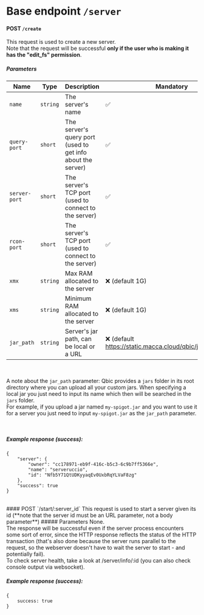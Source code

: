
# Base endpoint `/server`

#### POST `/create`
This request is used to create a new server.<br>
Note that the request will be successful **only if the user who is making it has the "edit_fs" permission**.
##### Parameters
|Name  |Type   | Description | Mandatory |
|--|--| -- | -- |
| `name ` | `string`  | The server's name | ✅|
| `query-port ` | `short`  | The server's query port (used to get info about the server) | ✅|
| `server-port ` | `short`  | The server's TCP port (used to connect to the server) | ✅|
| `rcon-port ` | `short`  | The server's TCP port (used to connect to the server) | ✅|
| `xmx ` | `string`  | Max RAM allocated to the server | ❌ (default 1G) |
| `xms ` | `string`  | Minimum RAM allocated to the server | ❌ (default 1G) |
| `jar_path ` | `string`  | Server's jar path, can be local or a URL | ❌ (default https://static.macca.cloud/qbic/jars/spigot.jar) |
<br>

A note about the `jar_path` parameter: Qbic provides a `jars` folder in its root directory where you can upload all your custom jars. When specifying a local jar you just need to input its name which then will be searched in the `jars` folder.<br>
For example, if you upload a jar named `my-spigot.jar` and you want to use it for a server you just need to input `my-spigot.jar` as the `jar_path` parameter.

<br>

##### Example response (success):
```
{
	"server": {
		"owner": "cc178971-eb9f-416c-b5c3-6c9b7ff5366e",
		"name": "serveruccio",
		"id": "Nfb5Y71QtUDKyyaqEv0UxbRqYLVaF8zg"
	},
	"success": true
}
```
<br>
#### POST `/start/:server_id`
This request is used to start a server given its id (**note that the server id must be an URL parameter, not a body parameter**)
##### Parameters
None.
<br>
The response will be successful even if the server process encounters some sort of error, since the HTTP response reflects the status of the HTTP transaction (that's also done because the server runs parallel to the request, so the webserver doesn't have to wait the server to start - and potentially fail).
<br>To check server health, take a look at /server/info/:id (you can also check console output via websocket).<br>

##### Example response (success):
```
{
	success: true
}
```
